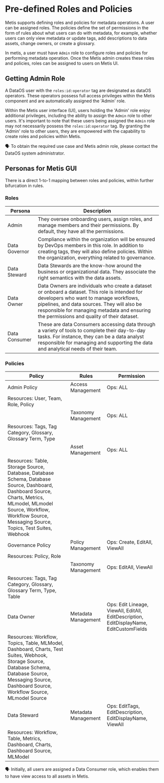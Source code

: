 # Pre-defined Roles and Policies

Metis supports defining roles and policies for metadata operations. A user can be assigned roles. The policies define the set of permissions in the form of rules about what users can do with metadata, for example, whether users can only view metadata or update tags, add descriptions to data assets, change owners, or create a glossary.

In metis, a user must have `Admin` role to configure roles and policies for performing metadata operation. Once the Metis admin creates these roles and policies, roles can be assigned to users on Metis UI.

## Getting Admin Role

A DataOS user  with the `roles:id:operator` tag are designated as dataOS operators. These operators possess full access privileges within the Metis component and are automatically assigned the 'Admin' role. 

Within the Metis user interface (UI), users holding the 'Admin' role enjoy additional privileges, including the ability to assign the `Admin` role to other users. It's important to note that these users being assigned the `Admin` role may not necessarily possess the `roles:id:operator` tag. By granting the 'Admin' role to other users, they are empowered with the capability to create roles and policies within Metis.

<aside class="callout">
🗣 To obtain the required use case and Metis admin role, please contact the DataOS system administrator.

</aside>

## Personas for Metis GUI

There is a direct 1-to-1 mapping between roles and policies, within further bifurcation in rules.

### **Roles**

| Persona | Description |
| --- | --- |
| Admin | They oversee onboarding users, assign roles, and manage members and their permissions. By default, they have all the permissions. |
| Data Governor | Compliance within the organization will be ensured by DevOps members in this role. In addition to creating tags, they will also define policies. Within the organization, everything related to governance. |
| Data Steward | Data Stewards are the know-how around the business or organizational data. They associate the right semantics with the data assets. |
| Data Owner | Data Owners are individuals who create a dataset or onboard a dataset. This role is intended for developers who want to manage workflows, pipelines, and data sources. They will also be responsible for managing metadata and ensuring the permissions and quality of their dataset.  |
| Data Consumer | These are data Consumers accessing data through a variety of tools to complete their day-to-day tasks. For instance, they can be a data analyst responsible for managing and supporting the data and analytical needs of their team.  |

### **Policies**

| Policy | Rules | Permission |
| --- | --- | --- |
| Admin Policy | Access Management | Ops: ALL
Resources: User, Team, Role, Policy |
|  | Taxonomy  Management | Ops: ALL
Resources: Tags, Tag Category, Glossary, Glossary Term, Type |
|  | Asset Management | Ops: ALL
Resources: Table, Storage Source, Database, Database Schema, Database Source, Dashboard, Dashboard Source, Charts, Metrics, MLmodel, MLmodel Source, Workflow, Workflow Source, Messaging Source, Topics, Test Suites, Webhook |
| Governance Policy | Policy Management | Ops: Create, EditAll, ViewAll
Resources: Policy, Role |
|  | Taxonomy Management | Ops: EditAll, ViewAll
Resources: Tags, Tag Category, Glossary, Glossary Term, Type, Table |
| Data Owner | Metadata Management | Ops: Edit Lineage, ViewAll, EditAll, EditDescription, EditDisplayName, EditCustomFields
Resources: Workflow, Topics, Table, MLModel, Dashboard, Charts, Test Suites, Webhook, Storage Source, Database Schema, Database Source, Messaging Source, Dashboard Source, Workflow Source, MLmodel Source |
| Data Steward | Metadata Management | Ops: EditTags, EditDescription, EditDisplayName, ViewAll
Resources: Workflow, Table, Metrics, Dashboard, Charts, Dashboard Source, MLModel |

<aside class="callout">
🗣 Initially, all users are assigned a Data Consumer role, which enables them to have view access to all assets in Metis.

</aside>